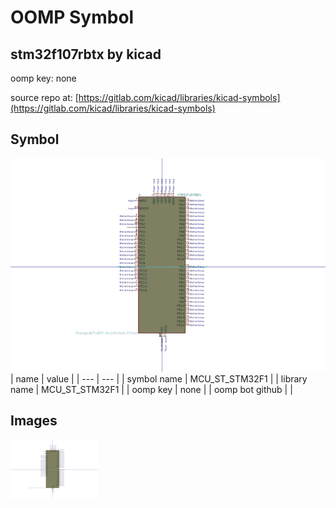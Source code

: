 # OOMP Symbol  
## stm32f107rbtx  by kicad  
  
oomp key: none  
  
source repo at: [https://gitlab.com/kicad/libraries/kicad-symbols](https://gitlab.com/kicad/libraries/kicad-symbols)  
## Symbol  
  
[![working.png](working_600.png)](working.png)  
| name | value | 
| --- | --- | 
| symbol name | MCU_ST_STM32F1 | 
| library name | MCU_ST_STM32F1 | 
| oomp key | none | 
| oomp bot github |  | 
## Images  
  
[![working.png](working_140.png)](working.png)  
